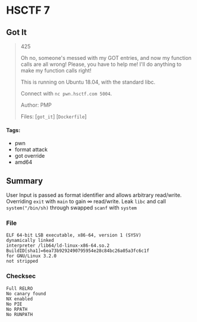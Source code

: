 # HSCTF 7
## Got It

> 425
>
> Oh no, someone's messed with my GOT entries, and now my function calls are all wrong! Please, you have to help me! I'll do anything to make my function calls right!
>
> This is running on Ubuntu 18.04, with the standard libc.
>
> Connect with `nc pwn.hsctf.com 5004`.
>
> Author: PMP
>
> Files: [`got_it`] [`Dockerfile`]

#### Tags:
- pwn
- format attack
- got override
- amd64

## Summary

User Input is passed as format identifier and allows arbitrary read/write. Overriding `exit` with `main` to gain ∞ read/write. Leak `libc` and call `system("/bin/sh)` through swapped `scanf` with `system` 

### File
```
ELF 64-bit LSB executable, x86-64, version 1 (SYSV)
dynamically linked
interpreter /lib64/ld-linux-x86-64.so.2
BuildID[sha1]=6ea73b9292490795954e28c84bc26a05a3fc6c1f
for GNU/Linux 3.2.0
not stripped
```

### Checksec
```
Full RELRO
No canary found
NX enabled
No PIE
No RPATH
No RUNPATH
```

